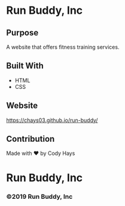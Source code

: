 # Run Buddy, Inc

## Purpose
A website that offers fitness training services.

## Built With
* HTML
* CSS

## Website
https://chays03.github.io/run-buddy/

## Contribution
Made with ❤️ by Cody Hays

# Run Buddy, Inc

### ©️2019 Run Buddy, Inc 
